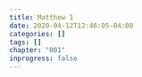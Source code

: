 ```yaml
---
title: Matthew 1
date: 2020-04-12T12:46:05-04:00
categories: []
tags: []
chapter: "001"
inprogress: false
---
```


